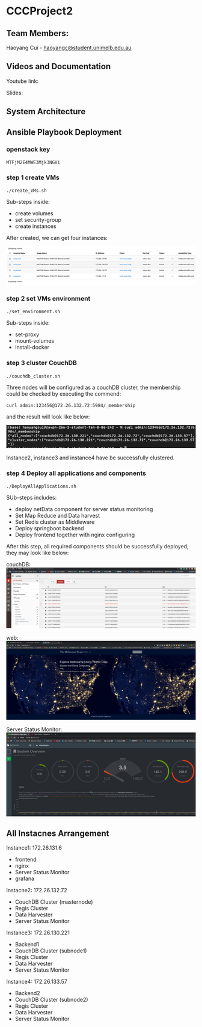 # CCCProject2  

## Team Members:
Haoyang Cui - haoyangc@student.unimelb.edu.au

## Videos and Documentation
Youtube link:

Slides:

## System Architecture


## Ansible Playbook Deployment

### openstack key

```
MTFjM2E4MWE3Mjk3NGVi
```

### step 1 create VMs
```
./create_VMs.sh
```
Sub-steps inside:
* create volumes
* set security-group
* create instances

After created, we can get four instances:

![instacnes](documents/images/instances.png)


### step 2 set VMs environment
```
./set_environment.sh
```
Sub-steps inside:
* set-proxy
* mount-volumes
* install-docker

### step 3 cluster CouchDB
```
./couchdb_cluster.sh
```
Three nodes will be configured as a couchDB cluster, the membership could be checked by executing the commend:
```
curl admin:123456@172.26.132.72:5984/_membership
```
and the result will look like below:

![DBcluster](documents/images/DBcluster.png)

Instance2, instance3 and instance4 have be successfully clustered.

### step 4 Deploy all applications and components
```
./DeployAllApplications.sh
```
SUb-steps includes:
* deploy netData component for server status monitoring
* Set Map Reduce and Data harvest
* Set Redis cluster as Middleware
* Deploy springboot backend
* Deploy frontend together with nginx configuring

After this step, all required components should be successfully deployed, they may look like below:

couchDB:
![DB](documents/images/couchDB.png)

web:
![web](documents/images/web.png)

Server Status Monitor:
![netData](documents/images/netData.png)


## All Instacnes Arrangement

Instance1: 172.26.131.6
* frontend
* nginx
* Server Status Monitor
* grafana

Instacne2: 172.26.132.72
* CouchDB Cluster (masternode)
* Regis Cluster
* Data Harvester
* Server Status Monitor

Instance3: 172.26.130.221
* Backend1
* CouchDB Cluster (subnode1)
* Regis Cluster
* Data Harvester
* Server Status Monitor

Instance4: 172.26.133.57
* Backend2
* CouchDB Cluster (subnode2)
* Regis Cluster
* Data Harvester
* Server Status Monitor
